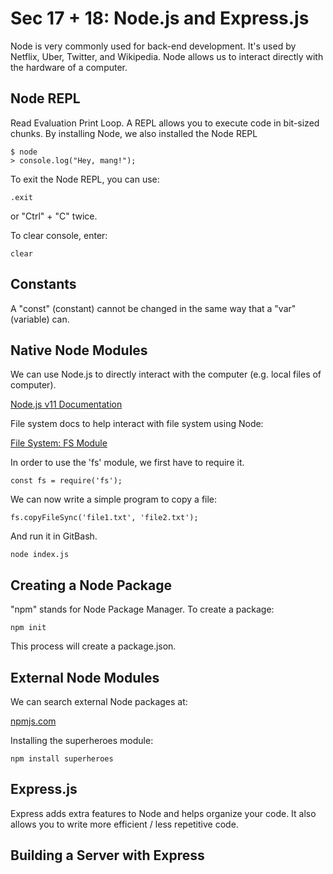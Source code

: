 # Sec 17 + 18: Node.js and Express.js

Node is very commonly used for back-end development. It's used by Netflix, Uber, Twitter, and Wikipedia. Node allows us to interact directly with the hardware of a computer.  

## Node REPL

Read Evaluation Print Loop. A REPL allows you to execute code in bit-sized chunks. By installing Node, we also installed the Node REPL

```
$ node
> console.log("Hey, mang!");
```

To exit the Node REPL, you can use:

```
.exit
```

or "Ctrl" + "C" twice. 

To clear console, enter:

```
clear
```


## Constants

A "const" (constant) cannot be changed in the same way that a "var" (variable) can. 


## Native Node Modules

We can use Node.js to directly interact with the computer (e.g. local files of computer). 

[Node.js v11 Documentation](https://nodejs.org/dist/latest-v11.x/docs/api/)

File system docs to help interact with file system using Node:

[File System: FS Module](https://nodejs.org/dist/latest-v11.x/docs/api/fs.html)

In order to use the 'fs' module, we first have to require it. 

```
const fs = require('fs');
```

We can now write a simple program to copy a file:

```
fs.copyFileSync('file1.txt', 'file2.txt');
```

And run it in GitBash. 

```
node index.js
```

## Creating a Node Package

"npm" stands for Node Package Manager. To create a package:

```
npm init
```

This process will create a package.json. 

## External Node Modules

We can search external Node packages at:

[npmjs.com](https://www.npmjs.com/)

Installing the superheroes module:

```
npm install superheroes
```

## Express.js

Express adds extra features to Node and helps organize your code. It also allows you to write more efficient / less repetitive code. 


## Building a Server with Express




